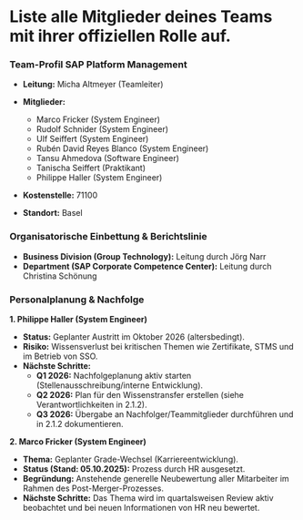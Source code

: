 # Liste alle Mitglieder deines Teams mit ihrer offiziellen Rolle auf.

### Team-Profil SAP Platform Management
- **Leitung:** Micha Altmeyer (Teamleiter)
- **Mitglieder:**
  - Marco Fricker (System Engineer)
  - Rudolf Schnider (System Engineer)
  - Ulf Seiffert (System Engineer)
  - Rubén David Reyes Blanco (System Engineer)
  - Tansu Ahmedova (Software Engineer)
  - Tanischa Seiffert (Praktikant)
  - Philippe Haller (System Engineer)
  
- **Kostenstelle:** 71100
- **Standort:** Basel

### Organisatorische Einbettung & Berichtslinie
- **Business Division (Group Technology):** Leitung durch Jörg Narr
- **Department (SAP Corporate Competence Center):** Leitung durch Christina Schönung

### Personalplanung & Nachfolge

**1. Philippe Haller (System Engineer)**
*   **Status:** Geplanter Austritt im Oktober 2026 (altersbedingt).
*   **Risiko:** Wissensverlust bei kritischen Themen wie Zertifikate, STMS und im Betrieb von SSO.
*   **Nächste Schritte:**
    *   **Q1 2026:** Nachfolgeplanung aktiv starten (Stellenausschreibung/interne Entwicklung).
    *   **Q2 2026:** Plan für den Wissenstransfer erstellen (siehe Verantwortlichkeiten in 2.1.2).
    *   **Q3 2026:** Übergabe an Nachfolger/Teammitglieder durchführen und in 2.1.2 dokumentieren.
 
**2. Marco Fricker (System Engineer)**
*   **Thema:** Geplanter Grade-Wechsel (Karriereentwicklung).
*   **Status (Stand: 05.10.2025):** Prozess durch HR ausgesetzt.
*   **Begründung:** Anstehende generelle Neubewertung aller Mitarbeiter im Rahmen des Post-Merger-Prozesses.
*   **Nächste Schritte:** Das Thema wird im quartalsweisen Review aktiv beobachtet und bei neuen Informationen von HR neu bewertet.

